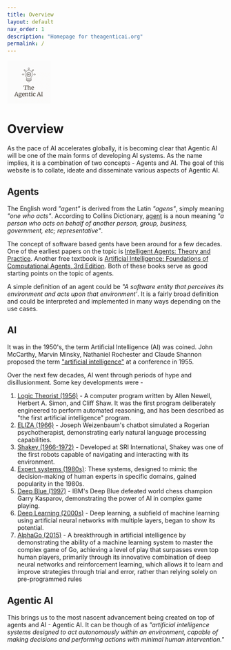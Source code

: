 ```yaml
---
title: Overview
layout: default
nav_order: 1
description: "Homepage for theagenticai.org"
permalink: /
---
```


<img src="/assets/images/favicon.jpg" alt="logo" style="width:100px;height:100px"/>

# Overview 
As the pace of AI accelerates globally, it is becoming clear that Agentic AI will be one of the main forms of developing AI systems. As the name implies, it is a combination of two concepts - Agents and AI. The goal of this website is to collate, ideate and disseminate various aspects of Agentic AI.

## Agents

The English word *"agent"* is derived from the Latin *"agens"*, simply meaning *"one who acts"*. According to Collins Dictionary, [agent](https://www.collinsdictionary.com/dictionary/english/agent) is a noun meaning *"a person who acts on behalf of another person, group, business, government, etc; representative"*.

The concept of software based gents have been around for a few decades. One of the earliest papers on the topic is [Intelligent Agents: Theory and Practice](https://www.cs.ox.ac.uk/people/michael.wooldridge/pubs/ker95/ker95-html.html?utm_source=theagenticai.org&utm_medium=website&utm_campaign=referral). Another free textbook is [Artificial Intelligence: Foundations of Computational Agents,  3rd Edition](https://artint.info/3e/html/ArtInt3e.html?utm_source=theagenticai.org&utm_medium=website&utm_campaign=referral). Both of these books serve as good starting points on the topic of agents.

A simple definition of an agent could be *"A software entity that perceives its environment and acts upon that environment'*. It is a fairly broad definition and could be interpreted and implemented in many ways depending on the use cases.

## AI

It was in the 1950's, the term Artificial Intelligence (AI) was coined. John McCarthy, Marvin Minsky, Nathaniel Rochester and Claude Shannon proposed the term ["artificial intelligence"](https://computerhistory.org/profile/john-mccarthy/#:~:text=McCarthy%20coined%20the%20term%20%E2%80%9CAI,programming%20language%20lisp%20in%201958.) at a conference in 1955.

Over the next few decades, AI went through periods of hype and disillusionment. Some key developments were -
1. [Logic Theorist (1956)](https://en.wikipedia.org/wiki/Logic_Theorist?utm_source=theagenticai.org&utm_medium=website&utm_campaign=referral) - A computer program written by Allen Newell, Herbert A. Simon, and Cliff Shaw. It was the first program deliberately engineered to perform automated reasoning, and has been described as "the first artificial intelligence" program.
2. [ELIZA (1966)](https://en.wikipedia.org/wiki/ELIZA?utm_source=theagenticai.org&utm_medium=website&utm_campaign=referral) - Joseph Weizenbaum's chatbot simulated a Rogerian psychotherapist, demonstrating early natural language processing capabilities.
3. [Shakey (1966-1972)](https://en.wikipedia.org/wiki/Shakey_the_robot?utm_source=theagenticai.org&utm_medium=website&utm_campaign=referral) - Developed at SRI International, Shakey was one of the first robots capable of navigating and interacting with its environment.
4. [Expert systems (1980s)](https://en.wikipedia.org/wiki/Expert_system?utm_source=theagenticai.org&utm_medium=website&utm_campaign=referral): These systems, designed to mimic the decision-making of human experts in specific domains, gained popularity in the 1980s.
5. [Deep Blue (1997)](https://en.wikipedia.org/wiki/Deep_Blue_(chess_computer)?utm_source=theagenticai.org&utm_medium=website&utm_campaign=referral) - IBM's Deep Blue defeated world chess champion Garry Kasparov, demonstrating the power of AI in complex game playing.
6. [Deep Learning (2000s)](https://en.wikipedia.org/wiki/Deep_learning?utm_source=theagenticai.org&utm_medium=website&utm_campaign=referral) - Deep learning, a subfield of machine learning using artificial neural networks with multiple layers, began to show its potential.
7. [AlphaGo (2015)](https://en.wikipedia.org/wiki/AlphaGo?utm_source=theagenticai.org&utm_medium=website&utm_campaign=referral) - A breakthrough in artificial intelligence by demonstrating the ability of a machine learning system to master the complex game of Go, achieving a level of play that surpasses even top human players, primarily through its innovative combination of deep neural networks and reinforcement learning, which allows it to learn and improve strategies through trial and error, rather than relying solely on pre-programmed rules

## Agentic AI

This brings us to the most nascent advancement being created on top of agents and AI - Agentic AI. It can be though of as *"artificial intelligence systems designed to act autonomously within an environment, capable of making decisions and performing actions with minimal human intervention."*
